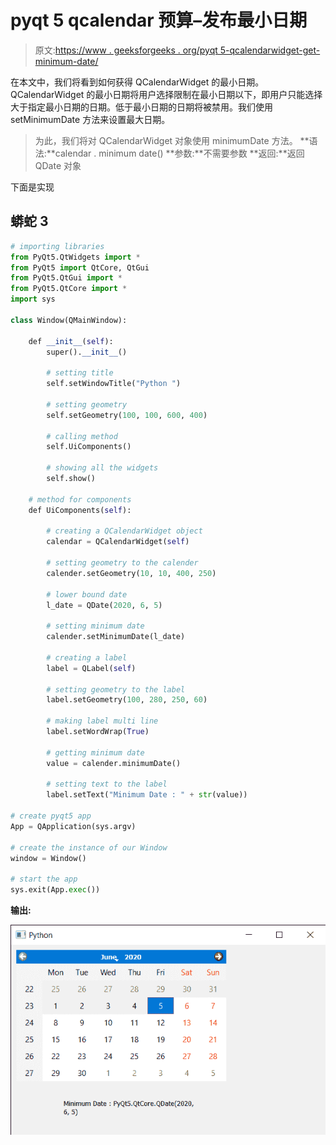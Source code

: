 # pyqt 5 qcalendar 预算–发布最小日期

> 原文:[https://www . geeksforgeeks . org/pyqt 5-qcalendarwidget-get-minimum-date/](https://www.geeksforgeeks.org/pyqt5-qcalendarwidget-getting-minimum-date/)

在本文中，我们将看到如何获得 QCalendarWidget 的最小日期。QCalendarWidget 的最小日期将用户选择限制在最小日期以下，即用户只能选择大于指定最小日期的日期。低于最小日期的日期将被禁用。我们使用 setMinimumDate 方法来设置最大日期。

> 为此，我们将对 QCalendarWidget 对象使用 minimumDate 方法。
> **语法:**calendar . minimum date()
> **参数:**不需要参数
> **返回:**返回 QDate 对象

下面是实现

## 蟒蛇 3

```py
# importing libraries
from PyQt5.QtWidgets import *
from PyQt5 import QtCore, QtGui
from PyQt5.QtGui import *
from PyQt5.QtCore import *
import sys

class Window(QMainWindow):

    def __init__(self):
        super().__init__()

        # setting title
        self.setWindowTitle("Python ")

        # setting geometry
        self.setGeometry(100, 100, 600, 400)

        # calling method
        self.UiComponents()

        # showing all the widgets
        self.show()

    # method for components
    def UiComponents(self):

        # creating a QCalendarWidget object
        calendar = QCalendarWidget(self)

        # setting geometry to the calender
        calender.setGeometry(10, 10, 400, 250)

        # lower bound date
        l_date = QDate(2020, 6, 5)

        # setting minimum date
        calender.setMinimumDate(l_date)

        # creating a label
        label = QLabel(self)

        # setting geometry to the label
        label.setGeometry(100, 280, 250, 60)

        # making label multi line
        label.setWordWrap(True)

        # getting minimum date
        value = calender.minimumDate()

        # setting text to the label
        label.setText("Minimum Date : " + str(value))

# create pyqt5 app
App = QApplication(sys.argv)

# create the instance of our Window
window = Window()

# start the app
sys.exit(App.exec())
```

**输出:**

![](img/45266b72ecf7c0aa6a59598506c45177.png)